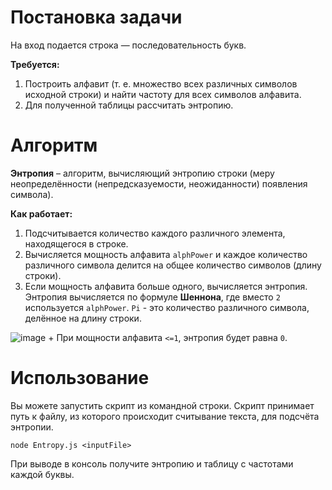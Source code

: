 # Постановка задачи
На вход подается строка — последовательность букв.

**Требуется:**
1. Построить алфавит (т. е. множество всех различных символов исходной строки) и найти частоту для всех символов алфавита.
2. Для полученной таблицы рассчитать энтропию.

# Алгоритм

**Энтропия** – алгоритм, вычисляющий энтропию строки (меру неопределённости (непредсказуемости, неожиданности) появления символа).

**Как работает:**
1. Подсчитывается количество каждого различного элемента, находящегося в строке.
2. Вычисляется мощность алфавита `alphPower` и каждое количество различного символа делится на общее количество символов (длину строки).
3. Если мощность алфавита больше одного, вычисляется энтропия. Энтропия вычисляется по формуле **Шеннона**, где вместо `2` используется `alphPower`. `Pi` - это количество различного символа, делённое на длину строки.

![image](https://github.com/user-attachments/assets/7efc61fe-bdc7-4359-8b70-c0887bbc392d)
	+ При мощности алфавита `<=1`, энтропия будет равна `0`.

# Использование
Вы можете запустить скрипт из командной строки. Скрипт принимает путь к файлу, из которого происходит считывание текста, для подсчёта энтропии.

`node Entropy.js <inputFile>`

При выводе в консоль получите энтропию и таблицу с частотами каждой буквы.

